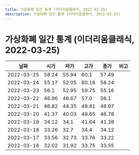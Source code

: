 ```yaml
---
title: 가상화폐 일간 통계 (이더리움클래식, 2022-03-25)
description: 가상화폐 일간 통계 (이더리움클래식, 2022-03-25)
---
```


가상화폐 일간 통계 (이더리움클래식, 2022-03-25)
===

|날짜|시가|저가|고가|종가|비고|
|--|--|--|--|--|--|
|2022-03-25|58.24|55.94|60.1|57.49|    |
|2022-03-24|55.17|52.05|60.16|58.24|    |
|2022-03-23|56.1|52.95|59.75|55.16|    |
|2022-03-22|46.96|46.67|57.0|56.1|    |
|2022-03-21|46.82|44.35|48.81|46.97|    |
|2022-03-20|41.37|40.03|49.65|46.78|    |
|2022-03-19|34.12|34.1|41.64|41.38|    |
|2022-03-18|33.26|32.7|34.4|34.12|    |
|2022-03-17|33.56|32.73|33.76|33.22|    |
|2022-03-16|32.02|31.92|33.75|33.55|    |
